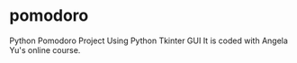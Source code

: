 # pomodoro
Python Pomodoro Project 
Using Python Tkinter GUI
It is coded with Angela Yu's online course.
